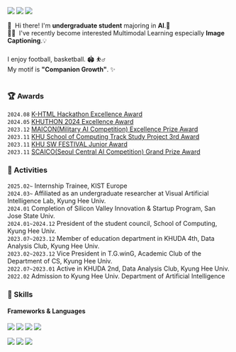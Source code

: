 <p>
  <a href="https://spotty-rainbow-7e5.notion.site/b79d0c9955774d5da5c410785c110e9f?pvs=4" target="_blank"><img src="https://img.shields.io/badge/Notion-000000?style=flat-sqqare&logo=Notion&logoColor=#000000"/></a>
  <a href="https://www.instagram.com/hyeokseung_e/" target="_blank"><img src="https://img.shields.io/badge/Instagram-E4405F?style=flat-square&logo=Instagram&logoColor=white"/></a>
  <a href="mailto:hyeokseung1208@khu.ac.kr" target="_blank"><img src="https://img.shields.io/badge/hyeokseung1208@khu.ac.kr-EA4335?style=flat-square&logo=Gmail&logoColor=white"/></a>
</p>

<p>
  👋&nbsp; Hi there! I'm <b>undergraduate student</b> majoring in <b>AI</b>.🚀<br/>
  🧑‍💻&nbsp; I've recently become interested Multimodal Learning especially <b>Image Captioning</b>.💡<br/>
<br/>
  I enjoy football, basketball. 🏟️ ⛹️‍♂️<br/>
  My motif is <b>"Companion Growth"</b>. ✨ <br/><br/>
</p>

### 🏆 Awards
  `2024.08` [K-HTML Hackathon Excellence Award](https://github.com/JEILDLWLRMA/k-html-2024)<br>
  `2024.05` [KHUTHON 2024 Excellence Award](https://swpf.khu.ac.kr/student/?idx=1459)<br>
  `2023.12` [MAICON(Military AI Competition) Excellence Prize Award](https://maicon.kr/khucu/)<br>
  `2023.11` [KHU School of Computing Track Study Project 3rd Award](https://github.com/KHU-CSE/2023TS-ai_summerize_service)<br>
  `2023.11` [KHU SW FESTIVAL Junior Award](https://swpf.khu.ac.kr/student/?idx=1075)<br>
  `2023.11` [SCAICO(Seoul Central AI Competition) Grand Prize Award](https://github.com/KHAI-2023/Make_Anything_with_LEGO)<br>

### 💫 Activities
  `2025.02~` Internship Trainee, KIST Europe <br>
  `2024.03~` Affiliated as an undergraduate researcher at Visual Artificial Intelligence Lab, Kyung Hee Univ. <br>
  `2024.01` Completion of Silicon Valley Innovation & Startup Program, San Jose State Univ. <br>
  `2024.01~2024.12` President of the student council, School of Computing, Kyung Hee Univ. <br>
  `2023.07~2023.12` Member of education department in KHUDA 4th, Data Analysis Club, Kyung Hee Univ.<br>
  `2023.02~2023.12` Vice President in T.G.winG, Academic Club of the Department of CS, Kyung Hee Univ.<br>
  `2022.07~2023.01` Active in KHUDA 2nd, Data Analysis Club, Kyung Hee Univ.<br>
  `2022.02`  Admission to Kyung Hee Univ. Department of Artificial Intelligence


### 💪 Skills
#### Frameworks & Languages
<p>
  <img src="https://img.shields.io/badge/PyTorch-EE4C2C?style=flat-square&logo=PyTorch&logoColor=white"/>
  <img src="https://img.shields.io/badge/TensorFlow-FF6F00?style=flat-square&logo=Tensorflow&logoColor=black"/>
  <img src="https://img.shields.io/badge/Keras-D00000?style=flat-square&logo=Keras&logoColor=white"/>
  <img src="https://img.shields.io/badge/Flutter-02569B?style=flat-square&logo=Flutter&logoColor=white"/>
</p>
<p>
  <img src="https://img.shields.io/badge/Python-3776AB?style=flat-square&logo=Python&logoColor=white"/> 
  <img src="https://img.shields.io/badge/C++-00599C?style=flat-square&logo=C%2B%2B&logoColor=white"/>
  <img src="https://img.shields.io/badge/Dart-0175C2?style=flat-square&logo=Dart&logoColor=white"/>
</p>
